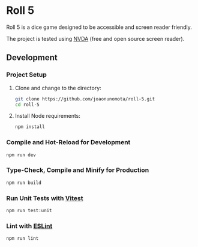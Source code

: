 # Roll 5

Roll 5 is a dice game designed to be accessible and screen reader friendly.

The project is tested using [NVDA](https://www.nvaccess.org/download/) (free and open source screen reader).

## Development

### Project Setup

1. Clone and change to the directory:

   ```sh
   git clone https://github.com/joaonunomota/roll-5.git
   cd roll-5
   ```

2. Install Node requirements:

   ```sh
   npm install
   ```

### Compile and Hot-Reload for Development

```sh
npm run dev
```

### Type-Check, Compile and Minify for Production

```sh
npm run build
```

### Run Unit Tests with [Vitest](https://vitest.dev/)

```sh
npm run test:unit
```

### Lint with [ESLint](https://eslint.org/)

```sh
npm run lint
```
